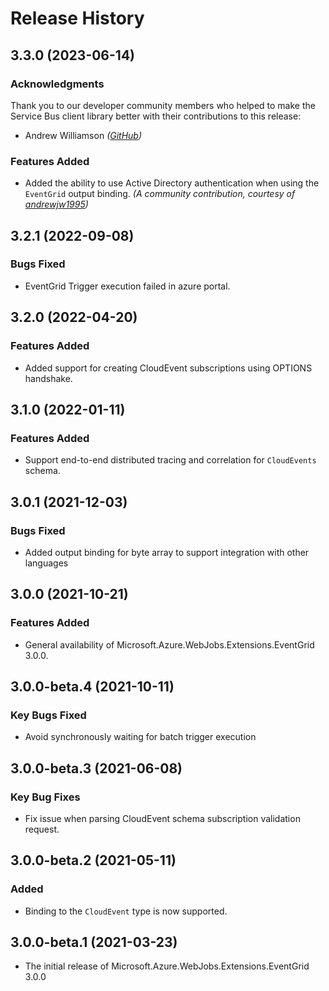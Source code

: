 # Release History

## 3.3.0 (2023-06-14)

### Acknowledgments
Thank you to our developer community members who helped to make the Service Bus client library better with their contributions to this release:

- Andrew Williamson  _([GitHub](https://github.com/andrewjw1995))_

### Features Added

- Added the ability to use Active Directory authentication when using the `EventGrid` output binding. _(A community contribution, courtesy of [andrewjw1995](https://github.com/andrewjw1995))_

## 3.2.1 (2022-09-08)

### Bugs Fixed

- EventGrid Trigger execution failed in azure portal.

## 3.2.0 (2022-04-20)

### Features Added

- Added support for creating CloudEvent subscriptions using OPTIONS handshake.

## 3.1.0 (2022-01-11)

### Features Added

- Support end-to-end distributed tracing and correlation for `CloudEvents` schema.

## 3.0.1 (2021-12-03)

### Bugs Fixed

- Added output binding for byte array to support integration with other languages

## 3.0.0 (2021-10-21)

### Features Added

- General availability of Microsoft.Azure.WebJobs.Extensions.EventGrid 3.0.0.

## 3.0.0-beta.4 (2021-10-11)

### Key Bugs Fixed

- Avoid synchronously waiting for batch trigger execution

## 3.0.0-beta.3 (2021-06-08)

### Key Bug Fixes

- Fix issue when parsing CloudEvent schema subscription validation request.

## 3.0.0-beta.2 (2021-05-11)

### Added

- Binding to the `CloudEvent` type is now supported.

## 3.0.0-beta.1 (2021-03-23)

- The initial release of Microsoft.Azure.WebJobs.Extensions.EventGrid 3.0.0
